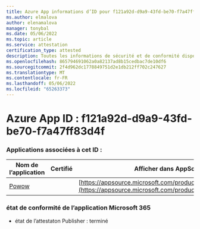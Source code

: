 ```yaml
---
title: Azure App informations d’ID pour f121a92d-d9a9-43fd-be70-f7a47ff83d4f
ms.author: elmalova
author: elenamalova
manager: tonybal
ms.date: 05/06/2022
ms.topic: article
ms.service: attestation
certification_type: attested
description: Toutes les informations de sécurité et de conformité disponibles pour f121a92d-d9a9-43fd-be70-f7a47ff83d4f.
ms.openlocfilehash: 865794691062a0a82137ad8b15cedbac7de10df6
ms.sourcegitcommit: 2f4d962dc1778849751d2e1db212ff702c247627
ms.translationtype: MT
ms.contentlocale: fr-FR
ms.lasthandoff: 05/06/2022
ms.locfileid: "65263373"
---
```

# <a name="azure-app-id-f121a92d-d9a9-43fd-be70-f7a47ff83d4f"></a>Azure App ID : f121a92d-d9a9-43fd-be70-f7a47ff83d4f


### <a name="apps-associated-with-this-id"></a>Applications associées à cet ID :
| **Nom de l’application** | **Certifié** | **Afficher dans AppSource** |
|--------------|---------------|-----------------------|
| [Powow](../forward/WA200002952.md) |  | [https://appsource.microsoft.com/product/office/WA200002952](https://appsource.microsoft.com/product/office/WA200002952) |

### <a name="microsoft-365-app-compliance-status"></a>état de conformité de l’application Microsoft 365
- état de l’attestaton Publisher : terminé
